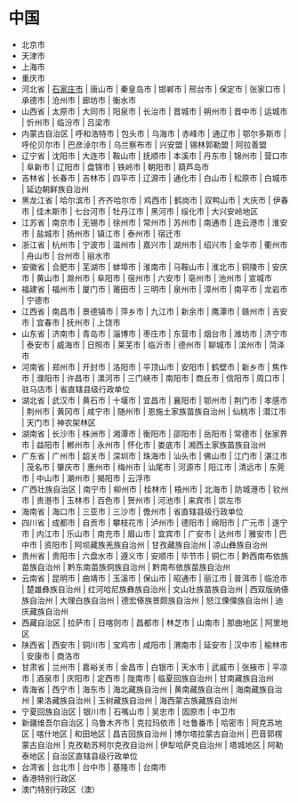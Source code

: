 # 中国

* 北京市
* 天津市
* 上海市
* 重庆市
* 河北省 | [石家庄市](http://www.baidu.com) | 唐山市 | 秦皇岛市 | 邯郸市 | 邢台市 | 保定市 | 张家口市 | 承德市 | 沧州市 | 廊坊市 | 衡水市
* 山西省 | 太原市 | 大同市 | 阳泉市 | 长治市 | 晋城市 | 朔州市 | 晋中市 | 运城市 | 忻州市 | 临汾市 | 吕梁市
* 内蒙古自治区 | 呼和浩特市 | 包头市 | 乌海市 | 赤峰市 | 通辽市 | 鄂尔多斯市 | 呼伦贝尔市 | 巴彦淖尔市 | 乌兰察布市 | 兴安盟 | 锡林郭勒盟 | 阿拉善盟
* 辽宁省 | 沈阳市 | 大连市 | 鞍山市 | 抚顺市 | 本溪市 | 丹东市 | 锦州市 | 营口市 | 阜新市 | 辽阳市 | 盘锦市 | 铁岭市 | 朝阳市 | 葫芦岛市
* 吉林省 | 长春市 | 吉林市 | 四平市 | 辽源市 | 通化市 | 白山市 | 松原市 | 白城市 | 延边朝鲜族自治州
* 黑龙江省 | 哈尔滨市 | 齐齐哈尔市 | 鸡西市 | 鹤岗市 | 双鸭山市 | 大庆市 | 伊春市 | 佳木斯市 | 七台河市 | 牡丹江市 | 黑河市 | 绥化市 | 大兴安岭地区
* 江苏省 | 南京市 | 无锡市 | 徐州市 | 常州市 | 苏州市 | 南通市 | 连云港市 | 淮安市 | 盐城市 | 扬州市 | 镇江市 | 泰州市 | 宿迁市
* 浙江省 | 杭州市 | 宁波市 | 温州市 | 嘉兴市 | 湖州市 | 绍兴市 | 金华市 | 衢州市 | 舟山市 | 台州市 | 丽水市
* 安徽省 | 合肥市 | 芜湖市 | 蚌埠市 | 淮南市 | 马鞍山市 | 淮北市 | 铜陵市 | 安庆市 | 黄山市 | 滁州市 | 阜阳市 | 宿州市 | 六安市 | 亳州市 | 池州市 | 宣城市
* 福建省 | 福州市 | 厦门市 | 莆田市 | 三明市 | 泉州市 | 漳州市 | 南平市 | 龙岩市 | 宁德市
* 江西省 | 南昌市 | 景德镇市 | 萍乡市 | 九江市 | 新余市 | 鹰潭市 | 赣州市 | 吉安市 | 宜春市 | 抚州市 | 上饶市
* 山东省 | 济南市 | 青岛市 | 淄博市 | 枣庄市 | 东营市 | 烟台市 | 潍坊市 | 济宁市 | 泰安市 | 威海市 | 日照市 | 莱芜市 | 临沂市 | 德州市 | 聊城市 | 滨州市 | 菏泽市
* 河南省 | 郑州市 | 开封市 | 洛阳市 | 平顶山市 | 安阳市 | 鹤壁市 | 新乡市 | 焦作市 | 濮阳市 | 许昌市 | 漯河市 | 三门峡市 | 南阳市 | 商丘市 | 信阳市 | 周口市 | 驻马店市 | 省直辖县级行政单位
* 湖北省 | 武汉市 | 黄石市 | 十堰市 | 宜昌市 | 襄阳市 | 鄂州市 | 荆门市 | 孝感市 | 荆州市 | 黄冈市 | 咸宁市 | 随州市 | 恩施土家族苗族自治州 | 仙桃市 | 潜江市 | 天门市 | 神农架林区
* 湖南省 | 长沙市 | 株洲市 | 湘潭市 | 衡阳市 | 邵阳市 | 岳阳市 | 常德市 | 张家界市 | 益阳市 | 郴州市 | 永州市 | 怀化市 | 娄底市 | 湘西土家族苗族自治州
* 广东省 | 广州市 | 韶关市 | 深圳市 | 珠海市 | 汕头市 | 佛山市 | 江门市 | 湛江市 | 茂名市 | 肇庆市 | 惠州市 | 梅州市 | 汕尾市 | 河源市 | 阳江市 | 清远市 | 东莞市 | 中山市 | 潮州市 | 揭阳市 | 云浮市
* 广西壮族自治区 | 南宁市 | 柳州市 | 桂林市 | 梧州市 | 北海市 | 防城港市 | 钦州市 | 贵港市 | 玉林市 | 百色市 | 贺州市 | 河池市 | 来宾市 | 崇左市
* 海南省 | 海口市 | 三亚市 | 三沙市 | 儋州市 | 省直辖县级行政单位
* 四川省 | 成都市 | 自贡市 | 攀枝花市 | 泸州市 | 德阳市 | 绵阳市 | 广元市 | 遂宁市 | 内江市 | 乐山市 | 南充市 | 眉山市 | 宜宾市 | 广安市 | 达州市 | 雅安市 | 巴中市 | 资阳市 | 阿坝藏族羌族自治州 | 甘孜藏族自治州 | 凉山彝族自治州
* 贵州省 | 贵阳市 | 六盘水市 | 遵义市 | 安顺市 | 毕节市 | 铜仁市 | 黔西南布依族苗族自治州 | 黔东南苗族侗族自治州 | 黔南布依族苗族自治州
* 云南省 | 昆明市 | 曲靖市 | 玉溪市 | 保山市 | 昭通市 | 丽江市 | 普洱市 | 临沧市 | 楚雄彝族自治州 | 红河哈尼族彝族自治州 | 文山壮族苗族自治州 | 西双版纳傣族自治州 | 大理白族自治州 | 德宏傣族景颇族自治州 | 怒江傈僳族自治州 | 迪庆藏族自治州
* 西藏自治区 | 拉萨市 | 日喀则市 | 昌都市 | 林芝市 | 山南市 | 那曲地区 | 阿里地区
* 陕西省 | 西安市 | 铜川市 | 宝鸡市 | 咸阳市 | 渭南市 | 延安市 | 汉中市 | 榆林市 | 安康市 | 商洛市
* 甘肃省 | 兰州市 | 嘉峪关市 | 金昌市 | 白银市 | 天水市 | 武威市 | 张掖市 | 平凉市 | 酒泉市 | 庆阳市 | 定西市 | 陇南市 | 临夏回族自治州 | 甘南藏族自治州
* 青海省 | 西宁市 | 海东市 | 海北藏族自治州 | 黄南藏族自治州 | 海南藏族自治州 | 果洛藏族自治州 | 玉树藏族自治州 | 海西蒙古族藏族自治州
* 宁夏回族自治区 | 银川市 | 石嘴山市 | 吴忠市 | 固原市 | 中卫市
* 新疆维吾尔自治区 | 乌鲁木齐市 | 克拉玛依市 | 吐鲁番市 | 哈密市 | 阿克苏地区 | 喀什地区 | 和田地区 | 昌吉回族自治州 | 博尔塔拉蒙古自治州 | 巴音郭楞蒙古自治州 | 克孜勒苏柯尔克孜自治州 | 伊犁哈萨克自治州 | 塔城地区 | 阿勒泰地区 | 自治区直辖县级行政单位
* 台湾省 | 台北市 | 台中市 | 基隆市 | 台南市
* 香港特别行政区
* 澳门特别行政区（澳）
